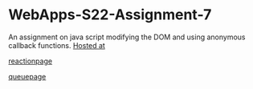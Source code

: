 # WebApps-S22-Assignment-7
An assignment on java script modifying the DOM and using anonymous callback functions.
[Hosted at](https://44-563-web-apps-s22.github.io/webapps-s22-assignment-7-thrinadh-chows/hunt.html)<br />


[reactionpage](https://44-563-web-apps-s22.github.io/webapps-s22-assignment-7-thrinadh-chows/reaction.html)<br />


[queuepage](https://44-563-web-apps-s22.github.io/webapps-s22-assignment-7-thrinadh-chows/queue.html)<br />